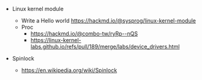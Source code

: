 - Linux kernel module 
  -  Write a Hello world https://hackmd.io/@sysprog/linux-kernel-module
  - Proc
    - https://hackmd.io/@combo-tw/ryRp--nQS
    - https://linux-kernel-labs.github.io/refs/pull/189/merge/labs/device_drivers.html

- Spinlock
  - https://en.wikipedia.org/wiki/Spinlock
